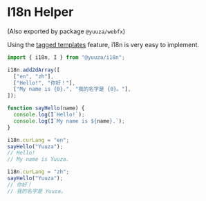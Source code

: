 # I18n Helper

(Also exported by package `@yuuza/webfx`)

Using the [tagged templates](https://developer.mozilla.org/en-US/docs/Web/JavaScript/Reference/Template_literals#tagged_templates) feature, i18n is very easy to implement.

```js
import { i18n, I } from "@yuuza/i18n";

i18n.add2dArray([
  ["en", "zh"],
  ["Hello!", "你好！"],
  ["My name is {0}.", "我的名字是 {0}。"],
]);

function sayHello(name) {
  console.log(I`Hello!`);
  console.log(I`My name is ${name}.`);
}

i18n.curLang = "en";
sayHello("Yuuza");
// Hello!
// My name is Yuuza.

i18n.curLang = "zh";
sayHello("Yuuza");
// 你好！
// 我的名字是 Yuuza。
```
